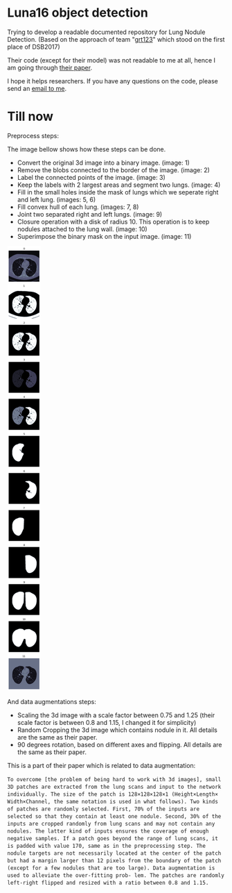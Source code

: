 # Luna16 object detection
Trying to develop a readable documented repository for Lung Nodule Detection. (Based on the approach of team "[grt123](https://github.com/lfz/DSB2017)" which stood on the first place of DSB2017)

Their code (except for their model) was not readable to me at all, hence I am going through [their paper](https://arxiv.org/abs/1711.08324).

I hope it helps researchers.
If you have any questions on the code, please send an [email to me](mailto:s.mostafa.a96@gmail.com?subject=[GitHub]%20LUNA16%20grt123).
# Till now
Preprocess steps:

The image bellow shows how these steps can be done.

* Convert the original 3d image into a binary image. (image: 1)
* Remove the blobs connected to the border of the image. (image: 2)
* Label the connected points of the image. (image: 3)
* Keep the labels with 2 largest areas and segment two lungs. (image: 4)
* Fill in the small holes inside the mask of lungs which we seperate right and left lung. (images: 5, 6)
* Fill convex hull of each lung. (images: 7, 8)
* Joint two separated right and left lungs. (image: 9)
* Closure operation with a disk of radius 10. This operation is to keep nodules attached to the lung wall. (image: 10)
* Superimpose the binary mask on the input image. (image: 11)


![preprocess](./preprocess.png)

And data augmentations steps:

* Scaling the 3d image with a scale factor between 0.75 and 1.25 (their scale factor is between 0.8 and 1.15, I changed it for simplicity)
* Random Cropping the 3d image which contains nodule in it. All details are the same as their paper.
* 90 degrees rotation, based on different axes and flipping. All details are the same as their paper.

This is a part of their paper which is related to data augmentation:

`
To overcome [the problem of being hard to work with 3d images], small 3D patches are extracted from the lung scans and input to the network individually. The size of the patch is 128×128×128×1 (Height×Length× Width×Channel, the same notation is used in what follows). Two kinds of patches are randomly selected. First, 70% of the inputs are selected so that they contain at least one nodule. Second, 30% of the inputs are cropped randomly from lung scans and may not contain any nodules. The latter kind of inputs ensures the coverage of enough negative samples.
If a patch goes beyond the range of lung scans, it is padded with value 170, same as in the preprocessing step. The nodule targets are not necessarily located at the center of the patch but had a margin larger than 12 pixels from the boundary of the patch (except for a few nodules that are too large).
Data augmentation is used to alleviate the over-fitting prob- lem. The patches are randomly left-right flipped and resized with a ratio between 0.8 and 1.15. `